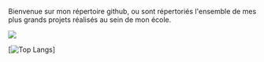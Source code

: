 Bienvenue sur mon répertoire github, ou sont répertoriés l'ensemble de mes plus grands projets réalisés au sein de mon école. 

<img src="https://github-readme-stats.vercel.app/api?username=II-vico14-II&&show_icons=true&title_color=FFFFFF&icon_color=2FAADC&text_color=daf7dc&bg_color=151515">

[![ Top Langs ](https://github-readme-stats.vercel.app/api/top-langs/?username=II-vico14-II&layout=compact)]
